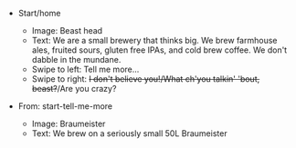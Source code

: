 - Start/home
	- Image: Beast head
	- Text: We are a small brewery that thinks big. We brew farmhouse ales, fruited sours, gluten free IPAs, and cold brew coffee. We don't dabble in the mundane.
	- Swipe to left: Tell me more...
	- Swipe to right: ~~I don't believe you!/What ch'you talkin' 'bout, beast?~~/Are you crazy?

- From: start-tell-me-more
	- Image: Braumeister
	- Text: We brew on a seriously small 50L Braumeister